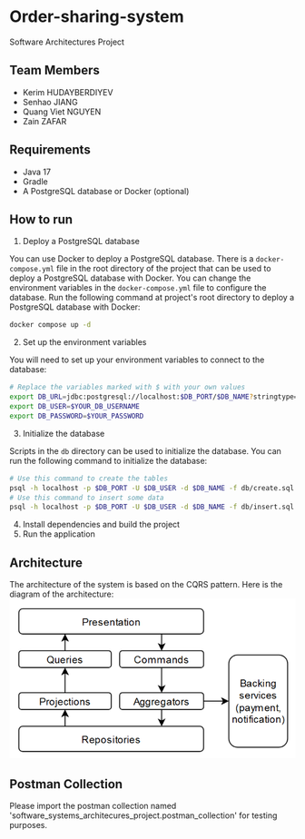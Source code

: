 # Order-sharing-system
Software Architectures Project

## Team Members
- Kerim HUDAYBERDIYEV
- Senhao JIANG
- Quang Viet NGUYEN
- Zain ZAFAR

## Requirements
- Java 17
- Gradle
- A PostgreSQL database or Docker (optional)

## How to run
1. Deploy a PostgreSQL database

You can use Docker to deploy a PostgreSQL database.
There is a `docker-compose.yml` file in the root directory of the project
that can be used to deploy a PostgreSQL database with Docker.
You can change the environment variables in the `docker-compose.yml` file to configure the database.
Run the following command at project's root directory to deploy a PostgreSQL database with Docker:
```bash
docker compose up -d
```

2. Set up the environment variables

You will need to set up your environment variables to connect to the database:
```bash
# Replace the variables marked with $ with your own values
export DB_URL=jdbc:postgresql://localhost:$DB_PORT/$DB_NAME?stringtype=unspecified
export DB_USER=$YOUR_DB_USERNAME
export DB_PASSWORD=$YOUR_PASSWORD
```

3. Initialize the database

Scripts in the `db` directory can be used to initialize the database.
You can run the following command to initialize the database:
```bash
# Use this command to create the tables
psql -h localhost -p $DB_PORT -U $DB_USER -d $DB_NAME -f db/create.sql
# Use this command to insert some data
psql -h localhost -p $DB_PORT -U $DB_USER -d $DB_NAME -f db/insert.sql
```
4. Install dependencies and build the project
5. Run the application

## Architecture
The architecture of the system is based on the CQRS pattern.
Here is the diagram of the architecture:
![Architecture](./CQRS_diagram.png)

## Postman Collection
Please import the postman collection named 'software_systems_architecures_project.postman_collection' for testing purposes.